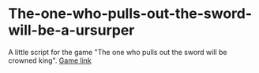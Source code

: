 # The-one-who-pulls-out-the-sword-will-be-a-ursurper
A little script for the game "The one who pulls out the sword will be crowned king".
[Game link](https://store.steampowered.com/app/1865370/The_one_who_pulls_out_the_sword_will_be_crowned_king/)
